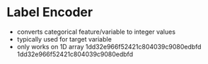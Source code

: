 # Label Encoder
- converts categorical feature/variable to integer values
- typically used for target variable
- only works on 1D array
1dd32e966f52421c804039c9080edbfd
1dd32e966f52421c804039c9080edbfd
